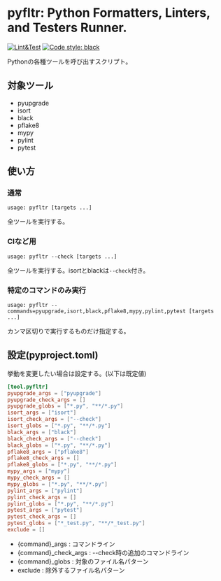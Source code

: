 # pyfltr: Python Formatters, Linters, and Testers Runner.

[![Lint&Test](https://github.com/ak110/pyfltr/actions/workflows/python-app.yml/badge.svg)](https://github.com/ak110/pyfltr/actions/workflows/python-app.yml)
[![Code style: black](https://img.shields.io/badge/code%20style-black-000000.svg)](https://github.com/psf/black)

Pythonの各種ツールを呼び出すスクリプト。

## 対象ツール

- pyupgrade
- isort
- black
- pflake8
- mypy
- pylint
- pytest

## 使い方

### 通常

```text
usage: pyfltr [targets ...]
```

全ツールを実行する。

### CIなど用

```text
usage: pyfltr --check [targets ...]
```

全ツールを実行する。isortとblackは`--check`付き。

### 特定のコマンドのみ実行

```text
usage: pyfltr --commands=pyupgrade,isort,black,pflake8,mypy,pylint,pytest [targets ...]
```

カンマ区切りで実行するものだけ指定する。

## 設定(pyproject.toml)

挙動を変更したい場合は設定する。(以下は既定値)

```toml
[tool.pyfltr]
pyupgrade_args = ["pyupgrade"]
pyupgrade_check_args = []
pyupgrade_globs = ["*.py", "**/*.py"]
isort_args = ["isort"]
isort_check_args = ["--check"]
isort_globs = ["*.py", "**/*.py"]
black_args = ["black"]
black_check_args = ["--check"]
black_globs = ["*.py", "**/*.py"]
pflake8_args = ["pflake8"]
pflake8_check_args = []
pflake8_globs = ["*.py", "**/*.py"]
mypy_args = ["mypy"]
mypy_check_args = []
mypy_globs = ["*.py", "**/*.py"]
pylint_args = ["pylint"]
pylint_check_args = []
pylint_globs = ["*.py", "**/*.py"]
pytest_args = ["pytest"]
pytest_check_args = []
pytest_globs = ["*_test.py", "**/*_test.py"]
exclude = []
```

- {command}_args : コマンドライン
- {command}_check_args : --check時の追加のコマンドライン
- {command}_globs : 対象のファイル名パターン
- exclude : 除外するファイル名パターン
